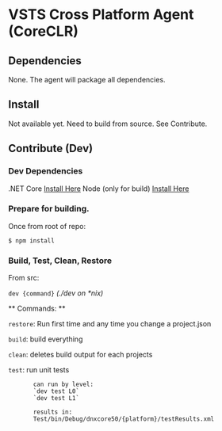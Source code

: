 # VSTS Cross Platform Agent (CoreCLR)

## Dependencies

None.  The agent will package all dependencies.

## Install

Not available yet.  Need to build from source.  See Contribute.

## Contribute (Dev)

### Dev Dependencies

.NET Core [Install Here](https://dotnet.github.io/getting-started/)
Node (only for build) [Install Here](http://node.js.org)

### Prepare for building.  

Once from root of repo:
```
$ npm install
```

### Build, Test, Clean, Restore 

From src:

`dev {command}` _(./dev on *nix)_
  
** Commands: **

`restore`: Run first time and any time you change a project.json  

`build`:   build everything  

`clean`:   deletes build output for each projects

`test`:    run unit tests

           can run by level:
           `dev test L0`  
           `dev test L1`
           
           results in: 
           Test/bin/Debug/dnxcore50/{platform}/testResults.xml  

  

